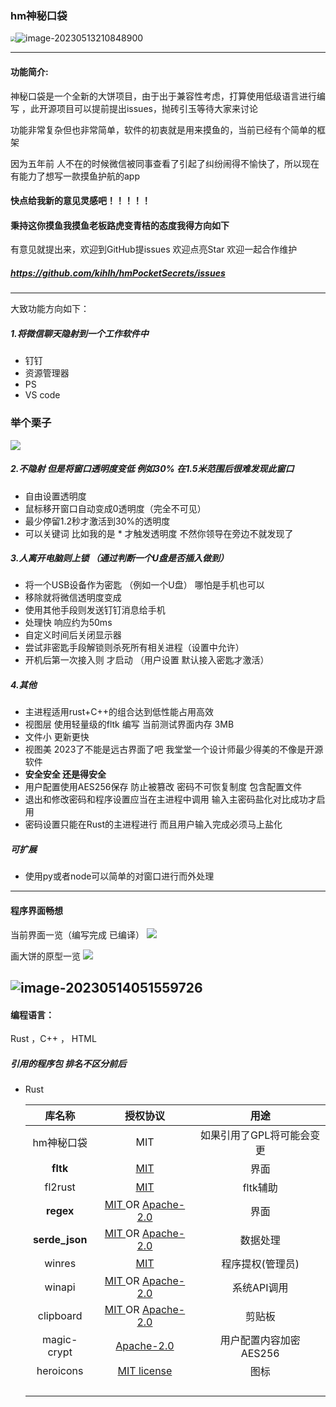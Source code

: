 ### 
### hm神秘口袋

<img src ="https://cos.kiic.top//202305140512647.webp?imageMogr2/quality/90/format/webp" style="zoom:50%;" ></img>![image-20230513210848900](https://cos.kiic.top//202305140512835.webp?imageMogr2/quality/90/format/webp)


-----------

#### 功能简介:

神秘口袋是一个全新的大饼项目，由于出于兼容性考虑，打算使用低级语言进行编写 ，此开源项目可以提前提出issues，抛砖引玉等待大家来讨论

功能非常复杂但也非常简单，软件的初衷就是用来摸鱼的，当前已经有个简单的框架

因为五年前 人不在的时候微信被同事查看了引起了纠纷闹得不愉快了，所以现在有能力了想写一款摸鱼护航的app
#### 快点给我新的意见灵感吧！！！！！
#### 秉持这你摸鱼我摸鱼老板路虎变青桔的态度我得方向如下
有意见就提出来，欢迎到GitHub提issues  欢迎点亮Star  欢迎一起合作维护
##### https://github.com/kihlh/hmPocketSecrets/issues
-----------
大致功能方向如下：
##### 1.将微信聊天隐射到一个工作软件中
 - 钉钉
 - 资源管理器
 - PS
 - VS code 
### 举个栗子

![](https://cos.kiic.top//202305150358496.png?imageMogr2/quality/90/format/webp)
##### 2.不隐射 但是将窗口透明度变低 例如30%  在1.5米范围后很难发现此窗口
- 自由设置透明度
-  鼠标移开窗口自动变成0透明度（完全不可见）
-  最少停留1.2秒才激活到30%的透明度  
-  可以关键词 比如我的是 *  才触发透明度 不然你领导在旁边不就发现了

##### 3.人离开电脑则上锁 （通过判断一个U盘是否插入做到）
 - 将一个USB设备作为密匙 （例如一个U盘） 哪怕是手机也可以
 - 移除就将微信透明度变成
 - 使用其他手段则发送钉钉消息给手机
 - 处理快 响应约为50ms
 - 自定义时间后关闭显示器
 - 尝试非密匙手段解锁则杀死所有相关进程（设置中允许）
 - 开机后第一次接入则 才启动 （用户设置  默认接入密匙才激活）

##### 4.其他
- 主进程适用rust+C++的组合达到低性能占用高效
- 视图层 使用轻量级的fltk 编写  当前测试界面内存 3MB
- 文件小 更新更快
- 视图美 2023了不能是远古界面了吧 我堂堂一个设计师最少得美的不像是开源软件
- **安全安全 还是得安全**
- 用户配置使用AES256保存 防止被篡改 密码不可恢复制度 包含配置文件
- 退出和修改密码和程序设置应当在主进程中调用 输入主密码盐化对比成功才启用
- 密码设置只能在Rust的主进程进行 而且用户输入完成必须马上盐化

##### 可扩展
- 使用py或者node可以简单的对窗口进行而外处理

---------------------

#### 程序界面畅想
当前界面一览（编写完成 已编译）
![](https://cos.kiic.top//202305150359991.png?imageMogr2/quality/90/format/webp)

画大饼的原型一览
![](https://cos.kiic.top//202305150400513.png?imageMogr2/quality/90/format/webp)

![image-20230514051559726](https://cos.kiic.top//202305140515799.png?imageMogr2/quality/90/format/webp)
------------------

#### 编程语言：

Rust ，C++ ， HTML

##### 引用的程序包 排名不区分前后

- Rust

  |     库名称     |                           授权协议                           |           用途            |
  | :------------: | :----------------------------------------------------------: | :-----------------------: |
  |   hm神秘口袋   |                             MIT                              | 如果引用了GPL将可能会变更 |
  |    **fltk**    |        [MIT](https://choosealicense.com/licenses/mit)        |           界面            |
  |    fl2rust     |        [MIT](https://choosealicense.com/licenses/mit)        |         fltk辅助          |
  |   **regex**    | [MIT ](https://choosealicense.com/licenses/mit)OR [Apache-2.0](https://choosealicense.com/licenses/apache-2.0) |           界面            |
  | **serde_json** | [MIT ](https://choosealicense.com/licenses/mit)OR [Apache-2.0](https://choosealicense.com/licenses/apache-2.0) |         数据处理          |
  |     winres     |        [MIT](https://choosealicense.com/licenses/mit)        |     程序提权(管理员)      |
  |     winapi     | [MIT ](https://choosealicense.com/licenses/mit)OR [Apache-2.0](https://choosealicense.com/licenses/apache-2.0) |        系统API调用        |
  |   clipboard    | [MIT ](https://choosealicense.com/licenses/mit)OR [Apache-2.0](https://choosealicense.com/licenses/apache-2.0) |          剪贴板           |
  |  magic-crypt   | [Apache-2.0](https://choosealicense.com/licenses/apache-2.0) |  用户配置内容加密 AES256  |
  |   heroicons    | [ MIT license](https://github.com/tailwindlabs/heroicons/blob/master/LICENSE) |           图标            |
  |                |                                                              |                           |
  |                |                                                              |                           |
  |                |                                                              |                           |
  |                |                                                              |                           |
  
  

